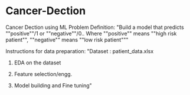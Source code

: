 # Cancer-Dection
Cancer Dection using ML
Problem Definition:	"Build a model that predicts ""positive""/1 or ""negative""/0.. 
Where ""positive"" means ""high risk patient"", ""negative"" means ""low risk patient"""
	
Instructions for data preparation:	"Dataset : patient_data.xlsx

1) EDA on the dataset 

2) Feature selection/engg.

3) Model building and Fine tuning"

